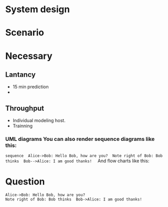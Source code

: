 # System design 
# Scenario


# Necessary
## Lantancy
- 15 min prediction
- 
## Throughput
- Individual modeling host. 
- Trainning 
### UML diagrams  You can also render sequence diagrams like this: 
```sequence  Alice->Bob: Hello Bob, how are you?  Note right of Bob: Bob thinks  Bob-->Alice: I am good thanks!  ``` 
 And flow charts like this:
# Question

```sequence  
Alice->Bob: Hello Bob, how are you?  
Note right of Bob: Bob thinks  Bob->Alice: I am good thanks!  
```
<!--stackedit_data:
eyJoaXN0b3J5IjpbLTE1MjkzNDkzMiwtMTU5Mjc0MDI2Miw2ND
kwOTcwMTNdfQ==
-->